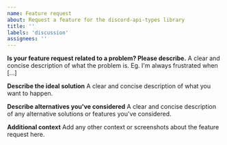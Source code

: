 ```yaml
---
name: Feature request
about: Request a feature for the discord-api-types library
title: ''
labels: 'discussion'
assignees: ''
---
```


<!-- Use Discord for questions: https://discord.gg/djs -->

**Is your feature request related to a problem? Please describe.**
A clear and concise description of what the problem is. Eg. I'm always frustrated when [...]

**Describe the ideal solution**
A clear and concise description of what you want to happen.

**Describe alternatives you've considered**
A clear and concise description of any alternative solutions or features you've considered.

**Additional context**
Add any other context or screenshots about the feature request here.
